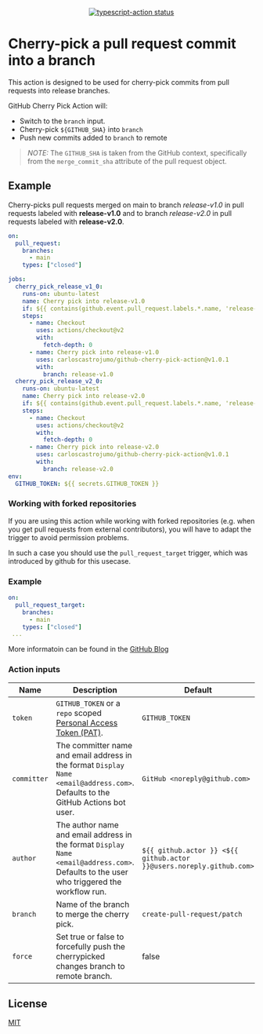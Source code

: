 <p align="center">
  <a href="https://github.com/actions/typescript-action/actions"><img alt="typescript-action status" src="https://github.com/actions/typescript-action/workflows/build-test/badge.svg"></a>
</p>

# Cherry-pick a pull request commit into a branch

This action is designed to be used for cherry-pick commits from pull requests into release branches.

GitHub Cherry Pick Action will:

- Switch to the `branch` input.
- Cherry-pick `${GITHUB_SHA}` into `branch`
- Push new commits added to `branch` to remote

> *NOTE:* The `GITHUB_SHA` is taken from the GitHub context, specifically from the `merge_commit_sha` attribute of the pull request object.

## Example

Cherry-picks pull requests merged on main to branch *release-v1.0* in pull requests labeled with **release-v1.0** and to branch *release-v2.0* in pull requests labeled with **release-v2.0**.

```yml
on:
  pull_request:
    branches:
      - main
    types: ["closed"]

jobs:
  cherry_pick_release_v1_0:
    runs-on: ubuntu-latest
    name: Cherry pick into release-v1.0
    if: ${{ contains(github.event.pull_request.labels.*.name, 'release-v1.0') && github.event.pull_request.merged == true }}
    steps:
      - name: Checkout
        uses: actions/checkout@v2
        with:
          fetch-depth: 0
      - name: Cherry pick into release-v1.0
        uses: carloscastrojumo/github-cherry-pick-action@v1.0.1
        with:
          branch: release-v1.0
  cherry_pick_release_v2_0:
    runs-on: ubuntu-latest
    name: Cherry pick into release-v2.0
    if: ${{ contains(github.event.pull_request.labels.*.name, 'release-v2.0') && github.event.pull_request.merged == true }}
    steps:
      - name: Checkout
        uses: actions/checkout@v2
        with:
          fetch-depth: 0
      - name: Cherry pick into release-v2.0
        uses: carloscastrojumo/github-cherry-pick-action@v1.0.1
        with:
          branch: release-v2.0
env:
  GITHUB_TOKEN: ${{ secrets.GITHUB_TOKEN }}
```

### Working with forked repositories

If you are using this action while working with forked repositories (e.g. when you get pull requests from external contributors), you will have to adapt the trigger to avoid permission problems.

In such a case you should use the `pull_request_target` trigger, which was introduced by github for this usecase.

### Example 

```yml
on:
  pull_request_target:
    branches:
      - main
    types: ["closed"]
 ...
```
More informatoin can be found in the [GitHub Blog](https://github.blog/2020-08-03-github-actions-improvements-for-fork-and-pull-request-workflows/#improvements-for-public-repository-forks)

### Action inputs

| Name            | Description                                                                                                                                                                                                              | Default                                                              |
|-----------------|--------------------------------------------------------------------------------------------------------------------------------------------------------------------------------------------------------------------------|----------------------------------------------------------------------|
| `token`         | `GITHUB_TOKEN` or a `repo` scoped [Personal Access Token (PAT)](https://docs.github.com/en/github/authenticating-to-github/creating-a-personal-access-token).                                                            | `GITHUB_TOKEN`                                                       |
| `committer`     | The committer name and email address in the format `Display Name <email@address.com>`. Defaults to the GitHub Actions bot user.                                                                                          | `GitHub <noreply@github.com>`                                        |
| `author`        | The author name and email address in the format `Display Name <email@address.com>`. Defaults to the user who triggered the workflow run.                                                                                 | `${{ github.actor }} <${{ github.actor }}@users.noreply.github.com>` |
| `branch`        | Name of the branch to merge the cherry pick.                                                                                                                                                                             | `create-pull-request/patch`                                          |
| `force`         | Set true or false to forcefully push the cherrypicked changes branch to remote branch.                                                                                                                                   | false                                                                |

## License

[MIT](LICENSE)
